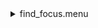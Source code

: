 <details><summary>find_focus.menu</summary><blockquote><pre><details><summary>find_focus.cbk</summary><blockquote><pre>ND_IN.rcp
<details><summary>Exposure_80.rcp</summary><blockquote><pre>EXPOSURE 80
</pre></blockquote></details><details><summary>dark_01wave_1beam_16sums_200_rep_BOTH.rcp</summary><blockquote><pre>DATA	RCAM	BOTH	656.28	1
DATA	RCAM	BOTH	656.28	1
DATA	RCAM	BOTH	656.28	1
DATA	RCAM	BOTH	656.28	1
DATA	RCAM	BOTH	656.28	1
DATA	RCAM	BOTH	656.28	1
DATA	RCAM	BOTH	656.28	1
DATA	RCAM	BOTH	656.28	1
DATA	RCAM	BOTH	656.28	1
DATA	RCAM	BOTH	656.28	1
DATA	RCAM	BOTH	656.28	1
DATA	RCAM	BOTH	656.28	1
DATA	RCAM	BOTH	656.28	1
DATA	RCAM	BOTH	656.28	1
DATA	RCAM	BOTH	656.28	1
DATA	RCAM	BOTH	656.28	1
DATA	RCAM	BOTH	656.28	1
DATA	RCAM	BOTH	656.28	1
DATA	RCAM	BOTH	656.28	1
DATA	RCAM	BOTH	656.28	1
DATA	RCAM	BOTH	656.28	1
DATA	RCAM	BOTH	656.28	1
DATA	RCAM	BOTH	656.28	1
DATA	RCAM	BOTH	656.28	1
DATA	RCAM	BOTH	656.28	1
DATA	RCAM	BOTH	656.28	1
DATA	RCAM	BOTH	656.28	1
DATA	RCAM	BOTH	656.28	1
DATA	RCAM	BOTH	656.28	1
DATA	RCAM	BOTH	656.28	1
DATA	RCAM	BOTH	656.28	1
DATA	RCAM	BOTH	656.28	1
DATA	RCAM	BOTH	656.28	1
DATA	RCAM	BOTH	656.28	1
DATA	RCAM	BOTH	656.28	1
DATA	RCAM	BOTH	656.28	1
DATA	RCAM	BOTH	656.28	1
DATA	RCAM	BOTH	656.28	1
DATA	RCAM	BOTH	656.28	1
DATA	RCAM	BOTH	656.28	1
DATA	RCAM	BOTH	656.28	1
DATA	RCAM	BOTH	656.28	1
DATA	RCAM	BOTH	656.28	1
DATA	RCAM	BOTH	656.28	1
DATA	RCAM	BOTH	656.28	1
DATA	RCAM	BOTH	656.28	1
DATA	RCAM	BOTH	656.28	1
DATA	RCAM	BOTH	656.28	1
DATA	RCAM	BOTH	656.28	1
DATA	RCAM	BOTH	656.28	1
DATA	RCAM	BOTH	656.28	1
DATA	RCAM	BOTH	656.28	1
DATA	RCAM	BOTH	656.28	1
DATA	RCAM	BOTH	656.28	1
DATA	RCAM	BOTH	656.28	1
DATA	RCAM	BOTH	656.28	1
DATA	RCAM	BOTH	656.28	1
DATA	RCAM	BOTH	656.28	1
DATA	RCAM	BOTH	656.28	1
DATA	RCAM	BOTH	656.28	1
DATA	RCAM	BOTH	656.28	1
DATA	RCAM	BOTH	656.28	1
DATA	RCAM	BOTH	656.28	1
DATA	RCAM	BOTH	656.28	1
DATA	RCAM	BOTH	656.28	1
DATA	RCAM	BOTH	656.28	1
DATA	RCAM	BOTH	656.28	1
DATA	RCAM	BOTH	656.28	1
DATA	RCAM	BOTH	656.28	1
DATA	RCAM	BOTH	656.28	1
DATA	RCAM	BOTH	656.28	1
DATA	RCAM	BOTH	656.28	1
DATA	RCAM	BOTH	656.28	1
DATA	RCAM	BOTH	656.28	1
DATA	RCAM	BOTH	656.28	1
DATA	RCAM	BOTH	656.28	1
DATA	RCAM	BOTH	656.28	1
DATA	RCAM	BOTH	656.28	1
DATA	RCAM	BOTH	656.28	1
DATA	RCAM	BOTH	656.28	1
DATA	RCAM	BOTH	656.28	1
DATA	RCAM	BOTH	656.28	1
DATA	RCAM	BOTH	656.28	1
DATA	RCAM	BOTH	656.28	1
DATA	RCAM	BOTH	656.28	1
DATA	RCAM	BOTH	656.28	1
DATA	RCAM	BOTH	656.28	1
DATA	RCAM	BOTH	656.28	1
DATA	RCAM	BOTH	656.28	1
DATA	RCAM	BOTH	656.28	1
DATA	RCAM	BOTH	656.28	1
DATA	RCAM	BOTH	656.28	1
DATA	RCAM	BOTH	656.28	1
DATA	RCAM	BOTH	656.28	1
DATA	RCAM	BOTH	656.28	1
DATA	RCAM	BOTH	656.28	1
DATA	RCAM	BOTH	656.28	1
DATA	RCAM	BOTH	656.28	1
DATA	RCAM	BOTH	656.28	1
DATA	RCAM	BOTH	656.28	1
DATA	RCAM	BOTH	656.28	1
DATA	RCAM	BOTH	656.28	1
DATA	RCAM	BOTH	656.28	1
DATA	RCAM	BOTH	656.28	1
DATA	RCAM	BOTH	656.28	1
DATA	RCAM	BOTH	656.28	1
DATA	RCAM	BOTH	656.28	1
DATA	RCAM	BOTH	656.28	1
DATA	RCAM	BOTH	656.28	1
DATA	RCAM	BOTH	656.28	1
DATA	RCAM	BOTH	656.28	1
DATA	RCAM	BOTH	656.28	1
DATA	RCAM	BOTH	656.28	1
DATA	RCAM	BOTH	656.28	1
DATA	RCAM	BOTH	656.28	1
DATA	RCAM	BOTH	656.28	1
DATA	RCAM	BOTH	656.28	1
DATA	RCAM	BOTH	656.28	1
DATA	RCAM	BOTH	656.28	1
DATA	RCAM	BOTH	656.28	1
DATA	RCAM	BOTH	656.28	1
DATA	RCAM	BOTH	656.28	1
DATA	RCAM	BOTH	656.28	1
DATA	RCAM	BOTH	656.28	1
DATA	RCAM	BOTH	656.28	1
DATA	RCAM	BOTH	656.28	1
DATA	RCAM	BOTH	656.28	1
DATA	RCAM	BOTH	656.28	1
DATA	RCAM	BOTH	656.28	1
DATA	RCAM	BOTH	656.28	1
DATA	RCAM	BOTH	656.28	1
DATA	RCAM	BOTH	656.28	1
DATA	RCAM	BOTH	656.28	1
DATA	RCAM	BOTH	656.28	1
DATA	RCAM	BOTH	656.28	1
DATA	RCAM	BOTH	656.28	1
DATA	RCAM	BOTH	656.28	1
DATA	RCAM	BOTH	656.28	1
DATA	RCAM	BOTH	656.28	1
DATA	RCAM	BOTH	656.28	1
DATA	RCAM	BOTH	656.28	1
DATA	RCAM	BOTH	656.28	1
DATA	RCAM	BOTH	656.28	1
DATA	RCAM	BOTH	656.28	1
DATA	RCAM	BOTH	656.28	1
DATA	RCAM	BOTH	656.28	1
DATA	RCAM	BOTH	656.28	1
DATA	RCAM	BOTH	656.28	1
DATA	RCAM	BOTH	656.28	1
DATA	RCAM	BOTH	656.28	1
DATA	RCAM	BOTH	656.28	1
DATA	RCAM	BOTH	656.28	1
DATA	RCAM	BOTH	656.28	1
DATA	RCAM	BOTH	656.28	1
DATA	RCAM	BOTH	656.28	1
DATA	RCAM	BOTH	656.28	1
DATA	RCAM	BOTH	656.28	1
DATA	RCAM	BOTH	656.28	1
DATA	RCAM	BOTH	656.28	1
DATA	RCAM	BOTH	656.28	1
DATA	RCAM	BOTH	656.28	1
DATA	RCAM	BOTH	656.28	1
DATA	RCAM	BOTH	656.28	1
DATA	RCAM	BOTH	656.28	1
DATA	RCAM	BOTH	656.28	1
DATA	RCAM	BOTH	656.28	1
DATA	RCAM	BOTH	656.28	1
DATA	RCAM	BOTH	656.28	1
DATA	RCAM	BOTH	656.28	1
DATA	RCAM	BOTH	656.28	1
DATA	RCAM	BOTH	656.28	1
DATA	RCAM	BOTH	656.28	1
DATA	RCAM	BOTH	656.28	1
DATA	RCAM	BOTH	656.28	1
DATA	RCAM	BOTH	656.28	1
DATA	RCAM	BOTH	656.28	1
DATA	RCAM	BOTH	656.28	1
DATA	RCAM	BOTH	656.28	1
DATA	RCAM	BOTH	656.28	1
DATA	RCAM	BOTH	656.28	1
DATA	RCAM	BOTH	656.28	1
DATA	RCAM	BOTH	656.28	1
DATA	RCAM	BOTH	656.28	1
DATA	RCAM	BOTH	656.28	1
DATA	RCAM	BOTH	656.28	1
DATA	RCAM	BOTH	656.28	1
DATA	RCAM	BOTH	656.28	1
DATA	RCAM	BOTH	656.28	1
DATA	RCAM	BOTH	656.28	1
DATA	RCAM	BOTH	656.28	1
DATA	RCAM	BOTH	656.28	1
DATA	RCAM	BOTH	656.28	1
DATA	RCAM	BOTH	656.28	1
DATA	RCAM	BOTH	656.28	1
DATA	RCAM	BOTH	656.28	1
DATA	RCAM	BOTH	656.28	1
DATA	RCAM	BOTH	656.28	1
DATA	RCAM	BOTH	656.28	1
DATA	RCAM	BOTH	656.28	1
DATA	RCAM	BOTH	656.28	1
</pre></blockquote></details><details><summary>530_focus-a.rcp</summary><blockquote><pre>PREFILTERRANGE 530
SHUT	OUT
O1 0
DATA	TCAM	BOTH	530.00	16
O1 .25
DATA	TCAM	BOTH	530.00	16
O1 .5
DATA	TCAM	BOTH	530.00	16
O1 .75
DATA	TCAM	BOTH	530.00	16
O1 1
DATA	TCAM	BOTH	530.00	16
O1 1.25
DATA	TCAM	BOTH	530.00	16
O1 1.50
DATA	TCAM	BOTH	530.00	16
O1 1.75
DATA	TCAM	BOTH	530.00	16
O1 2.0
DATA	TCAM	BOTH	530.00	16
O1 2.25
DATA	TCAM	BOTH	530.00	16
O1 2.5
DATA	TCAM	BOTH	530.00	16
O1 2.75
DATA	TCAM	BOTH	530.00	16
O1 3
DATA	TCAM	BOTH	530.00	16
O1 3.25
DATA	TCAM	BOTH	530.00	16
O1 3.50
DATA	TCAM	BOTH	530.00	16
O1 3.75
DATA	TCAM	BOTH	530.00	16
O1 4
DATA	TCAM	BOTH	530.00	16
O1 4.25
DATA	TCAM	BOTH	530.00	16
O1 4.5
DATA	TCAM	BOTH	530.00	16
O1 4.75
DATA	TCAM	BOTH	530.00	16
O1 5
DATA	TCAM	BOTH	530.00	16
O1 5.25
DATA	TCAM	BOTH	530.00	16
O1 .5
DATA	TCAM	BOTH	530.00	16
O1 5.75
DATA	TCAM	BOTH	530.00	16
O1 6
DATA	TCAM	BOTH	530.00	16
O1 6.25
DATA	TCAM	BOTH	530.00	16
O1 6.50
DATA	TCAM	BOTH	530.00	16
O1 6.75
DATA	TCAM	BOTH	530.00	16
O1 7.0
DATA	TCAM	BOTH	530.00	16
O1 7.25
DATA	TCAM	BOTH	530.00	16
O1 7.5
DATA	TCAM	BOTH	530.00	16
O1 7.75
DATA	TCAM	BOTH	530.00	16
O1 8
DATA	TCAM	BOTH	530.00	16
O1 8.25
DATA	TCAM	BOTH	530.00	16
O1 8.50
DATA	TCAM	BOTH	530.00	16
O1 8.75
DATA	TCAM	BOTH	530.00	16
O1 8
DATA	TCAM	BOTH	530.00	16
O1 8.25
DATA	TCAM	BOTH	530.00	16
O1 8.5
DATA	TCAM	BOTH	530.00	16
O1 8.75
DATA	TCAM	BOTH	530.00	16
SHUT IN
</pre></blockquote></details>Dark_4sums.rcp
<details><summary>637_focus.rcp</summary><blockquote><pre>PREFILTERRANGE 637
SHUT	OUT
O1 13
DATA	TCAM	BOTH	637.40	4
O1 14
DATA	TCAM	BOTH	637.40	4
O1 14.5
DATA	TCAM	BOTH	637.40	4
O1 15
DATA	TCAM	BOTH	637.40	4
O1 15.5
DATA	TCAM	BOTH	637.40	4
O1 16
DATA	TCAM	BOTH	637.40	4
O1 16.5
DATA	TCAM	BOTH	637.40	4
O1 17
DATA	TCAM	BOTH	637.40	4
O1 17.5
DATA	TCAM	BOTH	637.40	4
O1 18
DATA	TCAM	BOTH	637.40	4
O1 18.5
DATA	TCAM	BOTH	637.40	4
O1 19
DATA	TCAM	BOTH	637.40	4
O1 19.5
DATA	TCAM	BOTH	637.40	4
O1 20
DATA	TCAM	BOTH	637.40	4
O1 20.5
DATA	TCAM	BOTH	637.40	4
O1 21
DATA	TCAM	BOTH	637.40	4
O1 21.5
DATA	TCAM	BOTH	637.40	4
O1 22
DATA	TCAM	BOTH	637.40	4
O1 22.5
DATA	TCAM	BOTH	637.40	4
O1 23
DATA	TCAM	BOTH	637.40	4
O1 23.5
DATA	TCAM	BOTH	637.40	4
O1 24
DATA	TCAM	BOTH	637.40	4
O1 24.5
DATA	TCAM	BOTH	637.40	4
O1 25
DATA	TCAM	BOTH	637.40	4
O1 25.5
DATA	TCAM	BOTH	637.40	4
O1 26
DATA	TCAM	BOTH	637.40	4
O1 26.5
DATA	TCAM	BOTH	637.40	4
O1 27
DATA	TCAM	BOTH	637.40	4
SHUT IN
</pre></blockquote></details><details><summary>691_focus.rcp</summary><blockquote><pre>PREFILTERRANGE 691
SHUT	OUT
O1 20
DATA	TCAM	BOTH	637.40	4
O1 20.5
DATA	TCAM	BOTH	637.40	4
O1 21
DATA	TCAM	BOTH	637.40	4
O1 21.5
DATA	TCAM	BOTH	637.40	4
O1 22
DATA	TCAM	BOTH	637.40	4
O1 22.5
DATA	TCAM	BOTH	637.40	4
O1 23
DATA	TCAM	BOTH	637.40	4
O1 23.5
DATA	TCAM	BOTH	637.40	4
O1 24
DATA	TCAM	BOTH	637.40	4
O1 24.5
DATA	TCAM	BOTH	637.40	4
O1 25
DATA	TCAM	BOTH	637.40	4
O1 25.5
DATA	TCAM	BOTH	637.40	4
O1 26
DATA	TCAM	BOTH	637.40	4
O1 26.5
DATA	TCAM	BOTH	637.40	4
O1 27
DATA	TCAM	BOTH	637.40	4
O1 27.5
DATA	TCAM	BOTH	637.40	4
O1 28
DATA	TCAM	BOTH	637.40	4
O1 28.5
DATA	TCAM	BOTH	637.40	4
O1 29
DATA	TCAM	BOTH	637.40	4
O1 29.5
DATA	TCAM	BOTH	637.40	4
O1 30
DATA	TCAM	BOTH	637.40	4
O1 30.5
DATA	TCAM	BOTH	637.40	4
O1 31
DATA	TCAM	BOTH	637.40	4
O1 31.5
DATA	TCAM	BOTH	637.40	4
O1 32
DATA	TCAM	BOTH	637.40	4
O1 32.5
DATA	TCAM	BOTH	637.40	4
SHUT IN
</pre></blockquote></details><details><summary>706_focus.rcp</summary><blockquote><pre>PREFILTERRANGE 706
SHUT	OUT
O1 23.5
DATA	TCAM	BOTH	706.20	4
O1 24
DATA	TCAM	BOTH	706.20	4
O1 24.5
DATA	TCAM	BOTH	706.20	4
O1 25
DATA	TCAM	BOTH	706.20	4
O1 25.5
DATA	TCAM	BOTH	706.20	4
O1 26
DATA	TCAM	BOTH	706.20	4
O1 26.5
DATA	TCAM	BOTH	706.20	4
O1 27
DATA	TCAM	BOTH	706.20	4
O1 27.5
DATA	TCAM	BOTH	706.20	4
O1 28
DATA	TCAM	BOTH	706.20	4
O1 28.5
DATA	TCAM	BOTH	706.20	4
O1 29
DATA	TCAM	BOTH	706.20	4
O1 29.5
DATA	TCAM	BOTH	706.20	4
O1 30
DATA	TCAM	BOTH	706.20	4
O1 30.5
DATA	TCAM	BOTH	706.20	4
O1 31
DATA	TCAM	BOTH	706.20	4
O1 31.5
DATA	TCAM	BOTH	706.20	4
O1 32
DATA	TCAM	BOTH	706.20	4
O1 32.5
DATA	TCAM	BOTH	706.20	4
O1 33
DATA	TCAM	BOTH	706.20	4
O1 33.5
DATA	TCAM	BOTH	706.20	4
O1 34
DATA	TCAM	BOTH	706.20	4
O1 34.5
DATA	TCAM	BOTH	706.20	4
SHUT IN
</pre></blockquote></details><details><summary>789_focus.rcp</summary><blockquote><pre>PREFILTERRANGE 789
SHUT	OUT
O1 30
DATA	TCAM	BOTH	789.40	4
O1 30.5
DATA	TCAM	BOTH	789.40	4
O1 31
DATA	TCAM	BOTH	789.40	4
O1 31.5
DATA	TCAM	BOTH	789.40	4
O1 32
DATA	TCAM	BOTH	789.40	4
O1 32.5
DATA	TCAM	BOTH	789.40	4
O1 33
DATA	TCAM	BOTH	789.40	4
O1 33.5
DATA	TCAM	BOTH	789.40	4
O1 34
DATA	TCAM	BOTH	789.40	4
O1 34.5
DATA	TCAM	BOTH	789.40	4
O1 35
DATA	TCAM	BOTH	789.40	4
O1 35.5
DATA	TCAM	BOTH	789.40	4
O1 36
DATA	TCAM	BOTH	789.40	4
O1 36.5
DATA	TCAM	BOTH	789.40	4
O1 37
DATA	TCAM	BOTH	789.40	4
O1 37.5
DATA	TCAM	BOTH	789.40	4
O1 38
DATA	TCAM	BOTH	789.40	4
O1 38.5
DATA	TCAM	BOTH	789.40	4
O1 39
DATA	TCAM	BOTH	789.40	4
O1 39.5
DATA	TCAM	BOTH	789.40	4
O1 40
DATA	TCAM	BOTH	789.40	4
O1 40.5
DATA	TCAM	BOTH	789.40	4
O1 41
DATA	TCAM	BOTH	789.40	4
O1 41.5
DATA	TCAM	BOTH	789.40	4
O1 42
DATA	TCAM	BOTH	789.40	4
O1 42.5
DATA	TCAM	BOTH	789.40	4
O1 43
DATA	TCAM	BOTH	789.40	4
SHUT IN
</pre></blockquote></details><details><summary>Exposure_5.rcp</summary><blockquote><pre>EXPOSURE 5
</pre></blockquote></details><details><summary>Dark_4Sums.rcp</summary><blockquote><pre>SHUT	IN
DATA	RCAM	BOTH	656.28	4
DATA	RCAM	BOTH	656.28	4
</pre></blockquote></details><details><summary>1074_focus.rcp</summary><blockquote><pre>PREFILTERRANGE 1074
SHUT	OUT
O1 50
DATA	TCAM	BOTH	1074.45	4
O1 50.5
DATA	TCAM	BOTH	1074.45	4
O1 51
DATA	TCAM	BOTH	1074.45	4
O1 51.5
DATA	TCAM	BOTH	1074.45	4
O1 52
DATA	TCAM	BOTH	1074.45	4
O1 52.5
DATA	TCAM	BOTH	1074.45	4
O1 53
DATA	TCAM	BOTH	1074.45	4
O1 53.5
DATA	TCAM	BOTH	1074.45	4
O1 54
DATA	TCAM	BOTH	1074.45	4
O1 54.5
DATA	TCAM	BOTH	1074.45	4
O1 55
DATA	TCAM	BOTH	1074.45	4
O1 55.5
DATA	TCAM	BOTH	1074.45	4
O1 56
DATA	TCAM	BOTH	1074.45	4
O1 56.5
DATA	TCAM	BOTH	1074.45	4
O1 57
DATA	TCAM	BOTH	1074.45	4
O1 57.5
DATA	TCAM	BOTH	1074.45	4
O1 58
DATA	TCAM	BOTH	1074.45	4
O1 58.5
DATA	TCAM	BOTH	1074.45	4
O1 59
DATA	TCAM	BOTH	1074.45	4
O1 59.5
DATA	TCAM	BOTH	1074.45	4
O1 60
DATA	TCAM	BOTH	1074.45	4
O1 60.5
DATA	TCAM	BOTH	1074.45	4
O1 61
DATA	TCAM	BOTH	1074.45	4
O1 61.5
DATA	TCAM	BOTH	1074.45	4
O1 62
DATA	TCAM	BOTH	1074.45	4
SHUT IN
</pre></blockquote></details>1079_focus.rcp
<details><summary>1083_focus.rcp</summary><blockquote><pre>PREFILTERRANGE 1083
SHUT	OUT
O1 62
DATA	TCAM	BOTH	1083.00	4
O1 61.5
DATA	TCAM	BOTH	1083.00	4
O1 61
DATA	TCAM	BOTH	1083.00	4
O1 60.5
DATA	TCAM	BOTH	1083.00	4
O1 60
DATA	TCAM	BOTH	1083.00	4
O1 59.5
DATA	TCAM	BOTH	1083.00	4
O1 59
DATA	TCAM	BOTH	1083.00	4
O1 58.5
DATA	TCAM	BOTH	1083.00	4
O1 58
DATA	TCAM	BOTH	1083.00	4
O1 57.5
DATA	TCAM	BOTH	1083.00	4
O1 57
DATA	TCAM	BOTH	1083.00	4
O1 56.5
DATA	TCAM	BOTH	1083.00	4
O1 56
DATA	TCAM	BOTH	1083.00	4
O1 55.5
DATA	TCAM	BOTH	1083.00	4
O1 55
DATA	TCAM	BOTH	1083.00	4
O1 54.4
DATA	TCAM	BOTH	1083.00	4
O1 54
DATA	TCAM	BOTH	1083.00	4
O1 53.5
DATA	TCAM	BOTH	1083.00	4
O1 53
DATA	TCAM	BOTH	1083.00	4
O1 52.5
DATA	TCAM	BOTH	1083.00	4
O1 52
DATA	TCAM	BOTH	1083.00	4
O1 51.5
DATA	TCAM	BOTH	1083.00	4
O1 51
DATA	TCAM	BOTH	1083.00	4
O1 50.5
DATA	TCAM	BOTH	1083.00	4
O1 50
DATA	TCAM	BOTH	1083.00	4
SHUT IN
</pre></blockquote></details><details><summary>ND_OUT.rcp</summary><blockquote><pre>ND OUT
</pre></blockquote></details></pre></blockquote></details></pre></blockquote></details>